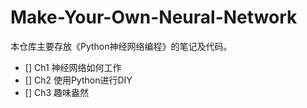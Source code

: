 # Make-Your-Own-Neural-Network

本仓库主要存放《Python神经网络编程》的笔记及代码。

- [] Ch1 神经网络如何工作
- [] Ch2 使用Python进行DIY
- [] Ch3 趣味盎然
